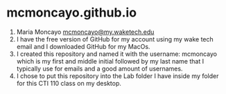 # mcmoncayo.github.io
1.	Maria Moncayo mcmoncayo@my.waketech.edu
2.	I have the free version of GitHub for my account using my wake tech email and I downloaded GitHub for my MacOs.
3.	I created this repository and named it with the username: mcmoncayo which is my first and middle initial followed by my last name that I typically use for emails and a good amount of usernames.
4.	I chose to put this repository into the Lab folder I have inside my folder for this CTI 110 class on my desktop. 
